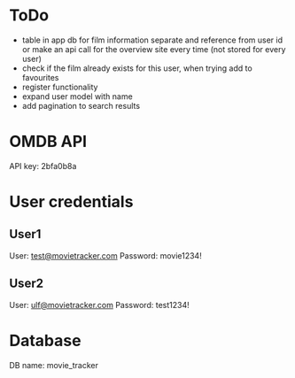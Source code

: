 
# ToDo

- table in app db for film information separate and reference from user id or make an api call for the overview site every time (not stored for every user)
- check if the film already exists for this user, when trying add to favourites
- register functionality
- expand user model with name
- add pagination to search results

# OMDB API
API key: 2bfa0b8a

# User credentials
## User1
User: test@movietracker.com
Password: movie1234!

## User2
User: ulf@movietracker.com
Password: test1234!

# Database
DB name: movie_tracker






